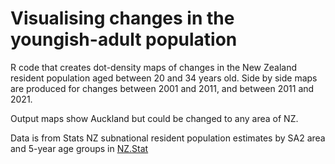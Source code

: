 # Visualising changes in the youngish-adult population

R code that creates dot-density maps of changes in the New Zealand resident population aged between 20 and 34 years old. Side by side maps are produced for changes between 2001 and 2011, and between 2011 and 2021.

Output maps show Auckland but could be changed to any area of NZ.

Data is from Stats NZ subnational resident population estimates by SA2 area and 5-year age groups in [NZ.Stat](https://nzdotstat.stats.govt.nz/wbos/Index.aspx)

